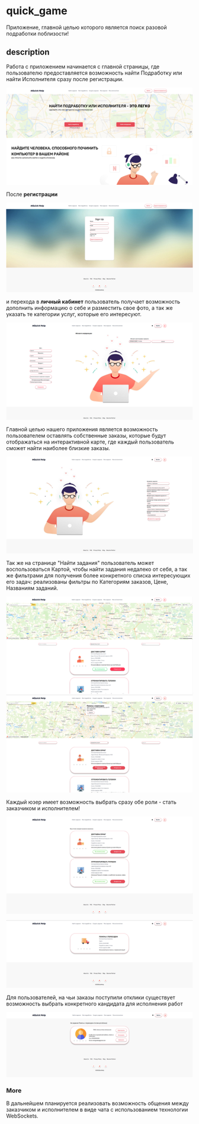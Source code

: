 # quick_game
Приложение, главной целью которого является поиск разовой подработки поблизости!

## description
Работа с приложением начинается с главной страницы, где пользователю предоставляется возможность найти Подработку или найти Исполнителя сразу после регистрации.

![mainpage](https://github.com/kGudvin/quick_help/blob/dev/mdPhoto/StartPage.png?raw=true)

После **регистрации**

![registration](https://github.com/kGudvin/quick_help/blob/dev/mdPhoto/Registration.png?raw=true)

 и перехода в **личный кабинет** пользователь получает возможность дополнить информацию о себе и разместить свое фото, а так же указать те категории услуг, которые его интересуют.


![verification](https://github.com/kGudvin/quick_help/blob/dev/mdPhoto/Verification.png?raw=true)


Главной целью нашего приложения является возможность пользователем оставлять собственные заказы, которые будут отображаться на интерактивной карте, где каждый пользователь сможет найти наиболее близкие заказы.

![addtask](https://github.com/kGudvin/quick_help/blob/dev/mdPhoto/AddTask.png?raw=true)

Так же на странице "Найти задания" пользователь может воспользоваться Картой, чтобы найти задания недалеко от себя, а так же фильтрами для получения более конкретного списка интересующих его задач: реализованы фильтры по Категориям заказов, Цене, Названиям заданий.

![findtask](https://github.com/kGudvin/quick_help/blob/dev/mdPhoto/findTask.png?raw=true)
![findtask](https://github.com/kGudvin/quick_help/blob/dev/mdPhoto/FindTask.png?raw=true)



Каждый юзер имеет возможность выбрать сразу обе роли - стать заказчиком и исполнителем!

![myTasks](https://github.com/kGudvin/quick_help/blob/dev/mdPhoto/MyTasks.png?raw=true)

![myMissions](https://github.com/kGudvin/quick_help/blob/dev/mdPhoto/myMissions.png?raw=true)


Для пользователей, на чьи заказы поступили отклики существует возможность выбрать конкретного кандидата для исполнения работ

![selectUser](https://github.com/kGudvin/quick_help/blob/dev/mdPhoto/selectUser.png?raw=true)




### More 

В дальнейшем планируется реализовать возможность общения между заказчиком и исполнителем в виде чата с использованием технологии WebSockets.

